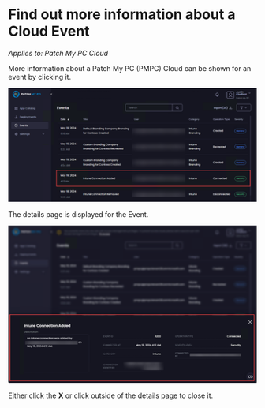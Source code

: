 # Find out more information about a Cloud Event

_Applies to: Patch My PC Cloud_

More information about a Patch My PC (PMPC) Cloud can be shown for an event by clicking it.

![Click the event you want more information about](/_images/image-(815).png "Click the event you want more information about")

The details page is displayed for the Event.

![Details page for the Event](/_images/image-(817).png "Details page for the Event")

Either click the **X** or click outside of the details page to close it.

